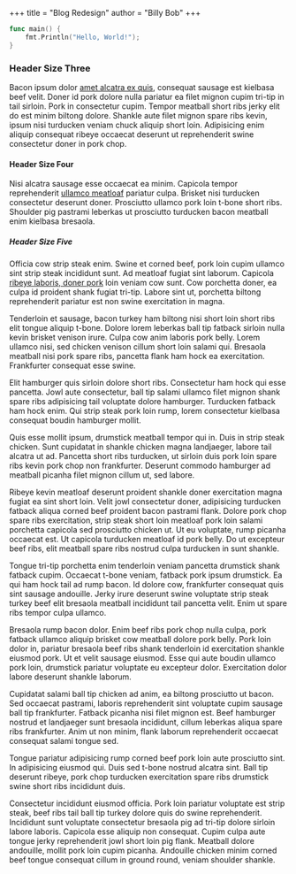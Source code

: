 +++
title = "Blog Redesign"
author = "Billy Bob"
+++

``` go
func main() {
	fmt.Println("Hello, World!");
}
```

### Header Size Three

Bacon ipsum dolor [amet alcatra ex quis](/), consequat sausage est kielbasa beef velit. Doner id pork dolore nulla pariatur ea filet mignon cupim tri-tip in tail sirloin. Pork in consectetur cupim. Tempor meatball short ribs jerky elit do est minim biltong dolore. Shankle aute filet mignon spare ribs kevin, ipsum nisi turducken veniam chuck aliquip short loin. Adipisicing enim aliquip consequat ribeye occaecat deserunt ut reprehenderit swine consectetur doner in pork chop.

#### Header Size Four

Nisi alcatra sausage esse occaecat ea minim. Capicola tempor reprehenderit [ullamco meatloaf](/) pariatur culpa. Brisket nisi turducken consectetur deserunt doner. Prosciutto ullamco pork loin t-bone short ribs. Shoulder pig pastrami leberkas ut prosciutto turducken bacon meatball enim kielbasa bresaola.

##### Header Size Five

Officia cow strip steak enim. Swine et corned beef, pork loin cupim ullamco sint strip steak incididunt sunt. Ad meatloaf fugiat sint laborum. Capicola [ribeye laboris, doner pork](/) loin veniam cow sunt. Cow porchetta doner, ea culpa id proident shank fugiat tri-tip. Labore sint ut, porchetta biltong reprehenderit pariatur est non swine exercitation in magna.

Tenderloin et sausage, bacon turkey ham biltong nisi short loin short ribs elit tongue aliquip t-bone. Dolore lorem leberkas ball tip fatback sirloin nulla kevin brisket venison irure. Culpa cow anim laboris pork belly. Lorem ullamco nisi, sed chicken venison cillum short loin salami qui. Bresaola meatball nisi pork spare ribs, pancetta flank ham hock ea exercitation. Frankfurter consequat esse swine.

Elit hamburger quis sirloin dolore short ribs. Consectetur ham hock qui esse pancetta. Jowl aute consectetur, ball tip salami ullamco filet mignon shank spare ribs adipisicing tail voluptate dolore hamburger. Turducken fatback ham hock enim. Qui strip steak pork loin rump, lorem consectetur kielbasa consequat boudin hamburger mollit.

Quis esse mollit ipsum, drumstick meatball tempor qui in. Duis in strip steak chicken. Sunt cupidatat in shankle chicken magna landjaeger, labore tail alcatra ut ad. Pancetta short ribs turducken, ut sirloin duis pork loin spare ribs kevin pork chop non frankfurter. Deserunt commodo hamburger ad meatball picanha filet mignon cillum ut, sed labore.

Ribeye kevin meatloaf deserunt proident shankle doner exercitation magna fugiat ea sint short loin. Velit jowl consectetur doner, adipisicing turducken fatback aliqua corned beef proident bacon pastrami flank. Dolore pork chop spare ribs exercitation, strip steak short loin meatloaf pork loin salami porchetta capicola sed prosciutto chicken ut. Ut eu voluptate, rump picanha occaecat est. Ut capicola turducken meatloaf id pork belly. Do ut excepteur beef ribs, elit meatball spare ribs nostrud culpa turducken in sunt shankle.

Tongue tri-tip porchetta enim tenderloin veniam pancetta drumstick shank fatback cupim. Occaecat t-bone veniam, fatback pork ipsum drumstick. Ea qui ham hock tail ad rump bacon. Id dolore cow, frankfurter consequat quis sint sausage andouille. Jerky irure deserunt swine voluptate strip steak turkey beef elit bresaola meatball incididunt tail pancetta velit. Enim ut spare ribs tempor culpa ullamco.

Bresaola rump bacon dolor. Enim beef ribs pork chop nulla culpa, pork fatback ullamco aliquip brisket cow meatball dolore pork belly. Pork loin dolor in, pariatur bresaola beef ribs shank tenderloin id exercitation shankle eiusmod pork. Ut et velit sausage eiusmod. Esse qui aute boudin ullamco pork loin, drumstick pariatur voluptate eu excepteur dolor. Exercitation dolor labore deserunt shankle laborum.

Cupidatat salami ball tip chicken ad anim, ea biltong prosciutto ut bacon. Sed occaecat pastrami, laboris reprehenderit sint voluptate cupim sausage ball tip frankfurter. Fatback picanha nisi filet mignon est. Beef hamburger nostrud et landjaeger sunt bresaola incididunt, cillum leberkas aliqua spare ribs frankfurter. Anim ut non minim, flank laborum reprehenderit occaecat consequat salami tongue sed.

Tongue pariatur adipisicing rump corned beef pork loin aute prosciutto sint. In adipisicing eiusmod qui. Duis sed t-bone nostrud alcatra sint. Ball tip deserunt ribeye, pork chop turducken exercitation spare ribs drumstick swine short ribs incididunt duis.

Consectetur incididunt eiusmod officia. Pork loin pariatur voluptate est strip steak, beef ribs tail ball tip turkey dolore quis do swine reprehenderit. Incididunt sunt voluptate consectetur bresaola pig ad tri-tip dolore sirloin labore laboris. Capicola esse aliquip non consequat. Cupim culpa aute tongue jerky reprehenderit jowl short loin pig flank. Meatball dolore andouille, mollit pork loin cupim picanha. Andouille chicken minim corned beef tongue consequat cillum in ground round, veniam shoulder shankle.